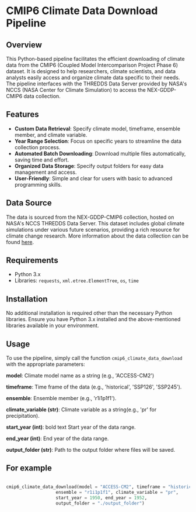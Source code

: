 # CMIP6 Climate Data Download Pipeline

## Overview

This Python-based pipeline facilitates the efficient downloading of climate data from the CMIP6 (Coupled Model Intercomparison Project Phase 6) dataset. It is designed to help researchers, climate scientists, and data analysts easily access and organize climate data specific to their needs. The pipeline interfaces with the THREDDS Data Server provided by NASA's NCCS (NASA Center for Climate Simulation) to access the NEX-GDDP-CMIP6 data collection.

## Features

- **Custom Data Retrieval**: Specify climate model, timeframe, ensemble member, and climate variable.
- **Year Range Selection**: Focus on specific years to streamline the data collection process.
- **Automated Batch Downloading**: Download multiple files automatically, saving time and effort.
- **Organized Data Storage**: Specify output folders for easy data management and access.
- **User-Friendly**: Simple and clear for users with basic to advanced programming skills.

## Data Source

The data is sourced from the NEX-GDDP-CMIP6 collection, hosted on NASA's NCCS THREDDS Data Server. This dataset includes global climate simulations under various future scenarios, providing a rich resource for climate change research. More information about the data collection can be found [here](https://www.nccs.nasa.gov/services/data-collections/land-based-products/nex-gddp-cmip6).

## Requirements

- Python 3.x
- Libraries: `requests`, `xml.etree.ElementTree`, `os`, `time`

## Installation

No additional installation is required other than the necessary Python libraries. Ensure you have Python 3.x installed and the above-mentioned libraries available in your environment.

## Usage

To use the pipeline, simply call the function `cmip6_climate_data_download` with the appropriate parameters:

**model**: Climate model name as a string (e.g., 'ACCESS-CM2')

**timeframe**: Time frame of the data (e.g., 'historical', 'SSP126', 'SSP245').

**ensemble**: Ensemble member (e.g., 'r1i1p1f1').

**climate_variable (str)**: Climate variable as a string(e.g., 'pr' for precipitation).

**start_year (int)**: bold text Start year of the data range.

**end_year (int)**: End year of the data range.

**output_folder (str)**: Path to the output folder where files will be saved.

## For example

```python

cmip6_climate_data_download(model = "ACCESS-CM2", timeframe = "historical",
                   ensemble = "r1i1p1f1", climate_variable = "pr",
                   start_year = 1950, end_year = 1952,
                   output_folder = "./output_folder")

```
